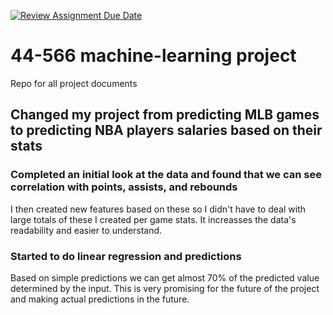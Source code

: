 [![Review Assignment Due Date](https://classroom.github.com/assets/deadline-readme-button-24ddc0f5d75046c5622901739e7c5dd533143b0c8e959d652212380cedb1ea36.svg)](https://classroom.github.com/a/7lKBcjfN)
# 44-566 machine-learning project
Repo for all project documents

## Changed my project from predicting MLB games to predicting NBA players salaries based on their stats
### Completed an initial look at the data and found that we can see correlation with points, assists, and rebounds
I then created new features based on these so I didn't have to deal with large totals of these I created per game stats. It increasses the data's readability and easier to understand. 

### Started to do linear regression and predictions
Based on simple predictions we can get almost 70% of the predicted value determined by the input. This is very promising for the future of the project and making actual predictions in the future.